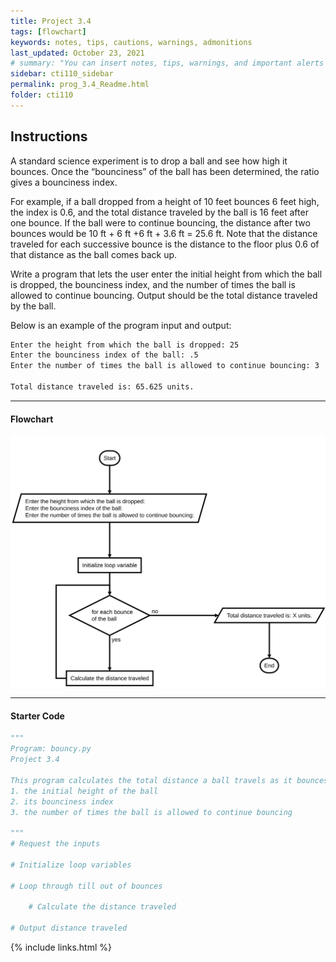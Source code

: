 ```yaml
---
title: Project 3.4
tags: [flowchart]
keywords: notes, tips, cautions, warnings, admonitions
last_updated: October 23, 2021
# summary: "You can insert notes, tips, warnings, and important alerts in your content. These notes are stored as shortcodes made available through the linksrefs.hmtl include."
sidebar: cti110_sidebar
permalink: prog_3.4_Readme.html
folder: cti110
---
```


## Instructions

A standard science experiment is to drop a ball and see how high it bounces. Once the “bounciness” of the ball has been determined, the ratio gives a bounciness index.

For example, if a ball dropped from a height of 10 feet bounces 6 feet high, the index is 0.6, and the total distance traveled by the ball is 16 feet after one bounce. If the ball were to continue bouncing, the distance after two bounces would be 10 ft + 6 ft +6 ft + 3.6 ft = 25.6 ft. Note that the distance traveled for each successive bounce is the distance to the floor plus 0.6 of that distance as the ball comes back up.

Write a program that lets the user enter the initial height from which the ball is dropped, the bounciness index, and the number of times the ball is allowed to continue bouncing. Output should be the total distance traveled by the ball.

Below is an example of the program input and output:

```bash
Enter the height from which the ball is dropped: 25
Enter the bounciness index of the ball: .5
Enter the number of times the ball is allowed to continue bouncing: 3

Total distance traveled is: 65.625 units.
```

---

#### Flowchart

![bounce flowchart](../../images/cti110_p_3.4_bouncy.flowchart.svg)

---

#### Starter Code

```python
"""
Program: bouncy.py
Project 3.4

This program calculates the total distance a ball travels as it bounces given:
1. the initial height of the ball
2. its bounciness index
3. the number of times the ball is allowed to continue bouncing

"""
# Request the inputs

# Initialize loop variables

# Loop through till out of bounces

    # Calculate the distance traveled

# Output distance traveled
```

{% include links.html %}

